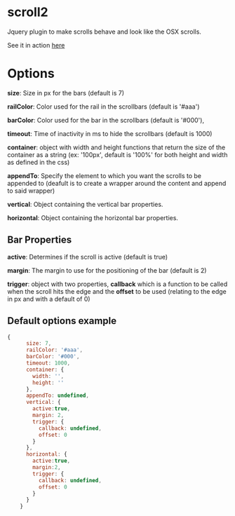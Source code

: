 # scroll2 

Jquery plugin to make scrolls behave and look like the OSX scrolls.

See it in action [here](https://rawgit.com/lcavadas/scroll2/master/scroll2.html)

# Options

<b>size</b>: Size in px for the bars (default is 7)

<b>railColor</b>: Color used for the rail in the scrollbars (default is '#aaa')

<b>barColor</b>: Color used for the bar in the scrollbars (default is '#000'),

<b>timeout</b>: Time of inactivity in ms to hide the scrollbars (default is 1000)

<b>container</b>: object with width and height functions that return the size of the container as a string (ex: '100px', default is '100%' for both height and width as defined in the css)

<b>appendTo</b>: Specify the element to which you want the scrolls to be appended to (deafult is to create a wrapper around the content and append to said wrapper)

<b>vertical</b>: Object containing the vertical bar properties.

<b>horizontal</b>: Object containing the horizontal bar properties.

## Bar Properties

<b>active</b>: Determines if the scroll is active (default is true)

<b>margin</b>: The margin to use for the positioning of the bar (default is 2)

<b>trigger</b>: object with two properties, <b>callback</b> which is a function to be called when the scroll hits the edge and the <b>offset</b> to be used (relating to the edge in px and with a default of 0)

## Default options example

```javascript
{
      size: 7,
      railColor: '#aaa',
      barColor: '#000',
      timeout: 1000,
      container: {
        width: '',
        height: ''
      },
      appendTo: undefined,
      vertical: {
        active:true,
        margin: 2,
        trigger: {
          callback: undefined,
          offset: 0
        }
      },
      horizontal: {
        active:true,
        margin:2,
        trigger: {
          callback: undefined,
          offset: 0
        }
      }
    }
```
